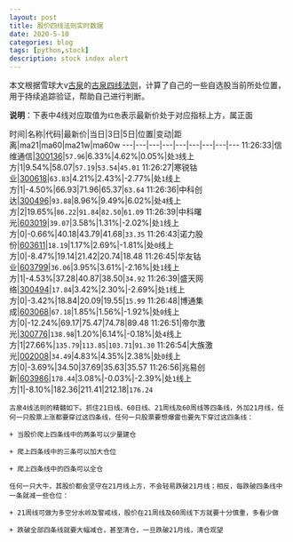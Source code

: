```yaml
---
layout: post
title: 股价四线法则实时数据
date: 2020-5-10
categories: blog
tags: [python,stock]
description: stock index alert
---
```



本文根据雪球大v[古泉](https://xueqiu.com/u/7148646888)的[古泉四线法则](https://xueqiu.com/7148646888/130498192)，计算了自己的一些自选股当前所处位置，用于持续追踪验证，帮助自己进行判断。

**说明**：下表中4线对应取值为`红色`表示最新价处于对应指标上方，属正面

时间|名称|代码|最新价|当日|3日|5日|位置|变动|距离|ma21|ma60|ma21w|ma60w
---|---|---|---|---|---|---|---|---
11:26:33|信维通信|[300136](https://xueqiu.com/S/SZ300136)|`57.96`|6.33%|4.62%|0.05%|处`3`线上方|1|9.54%|58.07|`57.19`|`53.54`|`45.01`
11:26:27|寒锐钴业|[300618](https://xueqiu.com/S/SZ300618)|`63.83`|4.21%|2.43%|-2.77%|处`1`线上方|1|-4.50%|66.93|71.96|65.37|`63.64`
11:26:36|中科创达|[300496](https://xueqiu.com/S/SZ300496)|`93.88`|8.96%|9.49%|6.02%|处`4`线上方|2|19.65%|`86.22`|`91.84`|`82.50`|`61.09`
11:26:39|中科曙光|[603019](https://xueqiu.com/S/SH603019)|`39.07`|3.58%|1.31%|-2.02%|处`1`线上方|0|-0.66%|40.18|43.79|41.68|`33.35`
11:26:43|诺力股份|[603611](https://xueqiu.com/S/SH603611)|`18.19`|1.17%|2.69%|-1.81%|处`0`线上方|0|-8.47%|19.14|21.42|20.74|18.48
11:26:45|华友钴业|[603799](https://xueqiu.com/S/SH603799)|`36.06`|3.95%|3.61%|-2.16%|处`1`线上方|1|-4.53%|37.28|40.87|38.50|`34.92`
11:26:39|盛天网络|[300494](https://xueqiu.com/S/SZ300494)|`17.84`|3.42%|2.30%|-2.69%|处`1`线上方|0|-3.42%|18.84|20.09|19.55|`15.99`
11:26:48|博通集成|[603068](https://xueqiu.com/S/SH603068)|`67.18`|1.85%|1.56%|-1.92%|处`0`线上方|0|-12.24%|69.17|75.47|74.78|89.48
11:26:51|帝尔激光|[300776](https://xueqiu.com/S/SZ300776)|`138.98`|1.20%|6.14%|-0.18%|处`4`线上方|1|27.66%|`135.79`|`113.85`|`103.71`|`91.30`
11:26:54|大族激光|[002008](https://xueqiu.com/S/SZ002008)|`34.49`|4.83%|4.35%|2.38%|处`0`线上方|0|-3.69%|34.50|37.69|35.63|35.57
11:26:56|兆易创新|[603986](https://xueqiu.com/S/SH603986)|`178.44`|3.08%|-0.03%|-2.39%|处`1`线上方|1|-8.10%|182.36|211.41|212.18|`176.24`

```
古泉4线法则的精髓如下。抓住21日线、60日线、21周线及60周线等四条线，外加21月线，任何一只股票上涨都要穿过这四条线，任何一只股票要想爆雷也要先下穿过这四条线：

+ 当股价爬上四条线中的两条可以少量建仓

+ 爬上四条线中的三条可以加大仓位

+ 爬上四条线中的四条可以全仓

任何一只大牛，其股价都会坚守在21月线上方，不会轻易跌破21月线；相反，每跌破四条线中一条就减一些仓位：

+ 21周线可做为多空分水岭及警戒线，股价在21周线及60周线下方就要十分慎重，多看少做

+ 跌破全部四条线就要大幅减仓，甚至清仓，一旦跌破21月线，清仓观望
```